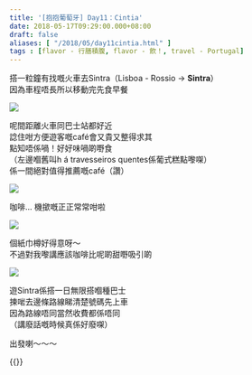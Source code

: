 ```yaml
---
title: '[抱抱葡萄牙] Day11：Cintia'
date: 2018-05-17T09:29:00.000+08:00
draft: false
aliases: [ "/2018/05/day11cintia.html" ]
tags : [flavor - 行膳積腹, flavor - 飲！, travel - Portugal]
---
```


搭一粒鐘有找嘅火車去Sintra（Lisboa - Rossio → **Sintra**）  
因為車程唔長所以移動完先食早餐  

![](https://c1.staticflickr.com/1/912/42150226561_fe51cfaab2_z.jpg)

呢間距離火車同巴士站都好近  
諗住咁方便遊客嘅café會又貴又整得求其  
點知唔係喎！好好味喎啲嘢食  
（左邊嗰舊叫h á travesseiros quentes係葡式糕點嚟㗎）  
係一間絕對值得推薦嘅café（讚）  

![](https://c1.staticflickr.com/5/4297/36102312535_753f65374e_z.jpg)

咖啡... 機撳嘅正正常常咁啦  

![](https://c1.staticflickr.com/1/948/41249265815_c2ce2dd050_z.jpg)

個紙巾樽好得意呀～  
不過對我嚟講應該咖啡比呢啲甜嘢吸引啲  

![](https://c1.staticflickr.com/5/4318/35933846182_ef69f8bceb_z.jpg)

遊Sintra係搭一日無限搭嗰種巴士  
揀啱去邊條路線睇清楚號碼先上車  
因為路線唔同當然收費都係唔同  
（講廢話嘅時候真係好廢㗎）  
  
出發喇～～～  


{{<portugal>}}  
